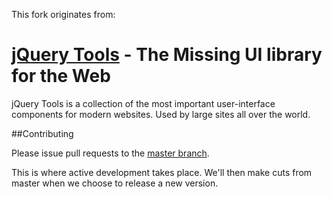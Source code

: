 This fork originates from:

[jQuery Tools](http://flowplayer.org/tools/) - The Missing UI library for the Web
================================

jQuery Tools is a collection of the most important user-interface components for modern websites. Used by large sites all over the world.

##Contributing

Please issue pull requests to the [master branch](https://github.com/jquerytools/jquerytools/tree/master).  

This is where active development takes place. We'll then make cuts from master when we choose to release a new version.

